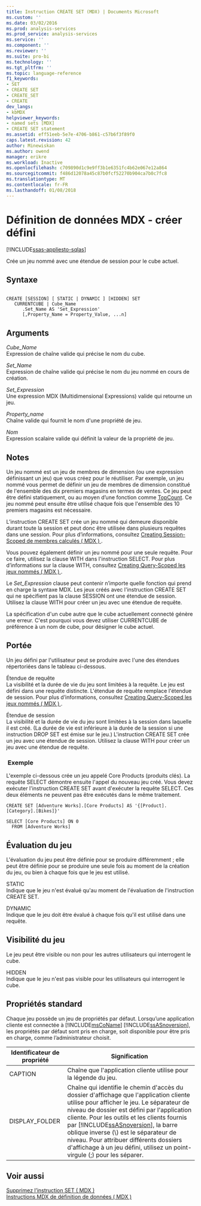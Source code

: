 ```yaml
---
title: Instruction CREATE SET (MDX) | Documents Microsoft
ms.custom: ''
ms.date: 03/02/2016
ms.prod: analysis-services
ms.prod_service: analysis-services
ms.service: ''
ms.component: ''
ms.reviewer: ''
ms.suite: pro-bi
ms.technology: ''
ms.tgt_pltfrm: ''
ms.topic: language-reference
f1_keywords:
- SET
- CREATE SET
- CREATE_SET
- CREATE
dev_langs:
- kbMDX
helpviewer_keywords:
- named sets [MDX]
- CREATE SET statement
ms.assetid: eff51eeb-5e7e-4706-b861-c57b6f3f89f0
caps.latest.revision: 42
author: Minewiskan
ms.author: owend
manager: erikre
ms.workload: Inactive
ms.openlocfilehash: c709890d1c9e9ff3b1e6351fc4b62e067e12a864
ms.sourcegitcommit: f486d12078a45c87b0fcf52270b904ca7b0c7fc8
ms.translationtype: MT
ms.contentlocale: fr-FR
ms.lasthandoff: 01/08/2018
---
```

# <a name="mdx-data-definition---create-set"></a>Définition de données MDX - créer défini
[!INCLUDE[ssas-appliesto-sqlas](../includes/ssas-appliesto-sqlas.md)]

  Crée un jeu nommé avec une étendue de session pour le cube actuel.  
  
## <a name="syntax"></a>Syntaxe  
  
```  
  
CREATE [SESSION] [ STATIC | DYNAMIC ] [HIDDEN] SET   
   CURRENTCUBE | Cube_Name  
      .Set_Name AS 'Set_Expression'  
      [,Property_Name = Property_Value, ...n]  
```  
  
## <a name="arguments"></a>Arguments  
 *Cube_Name*  
 Expression de chaîne valide qui précise le nom du cube.  
  
 *Set_Name*  
 Expression de chaîne valide qui précise le nom du jeu nommé en cours de création.  
  
 *Set_Expression*  
 Une expression MDX (Multidimensional Expressions) valide qui retourne un jeu.  
  
 *Property_name*  
 Chaîne valide qui fournit le nom d'une propriété de jeu.  
  
 *Nom*  
 Expression scalaire valide qui définit la valeur de la propriété de jeu.  
  
## <a name="remarks"></a>Notes   
 Un jeu nommé est un jeu de membres de dimension (ou une expression définissant un jeu) que vous créez pour le réutiliser. Par exemple, un jeu nommé vous permet de définir un jeu de membres de dimension constitué de l'ensemble des dix premiers magasins en termes de ventes. Ce jeu peut être défini statiquement, ou au moyen d’une fonction comme [TopCount](../mdx/topcount-mdx.md). Ce jeu nommé peut ensuite être utilisé chaque fois que l'ensemble des 10 premiers magasins est nécessaire.  
  
 L’instruction CREATE SET crée un jeu nommé qui demeure disponible durant toute la session et peut donc être utilisée dans plusieurs requêtes dans une session. Pour plus d’informations, consultez [Creating Session-Scoped de membres calculés &#40; MDX &#41; ](../analysis-services/multidimensional-models/mdx/mdx-calculated-members-session-scoped-calculated-members.md).  
  
 Vous pouvez également définir un jeu nommé pour une seule requête. Pour ce faire, utilisez la clause WITH dans l'instruction SELECT. Pour plus d’informations sur la clause WITH, consultez [Creating Query-Scoped les jeux nommés &#40; MDX &#41; ](../analysis-services/multidimensional-models/mdx/mdx-named-sets-creating-query-scoped-named-sets.md).  
  
 Le *Set_Expression* clause peut contenir n’importe quelle fonction qui prend en charge la syntaxe MDX. Les jeux créés avec l'instruction CREATE SET qui ne spécifient pas la clause SESSION ont une étendue de session. Utilisez la clause WITH pour créer un jeu avec une étendue de requête.  
  
 La spécification d'un cube autre que le cube actuellement connecté génère une erreur. C'est pourquoi vous devez utiliser CURRENTCUBE de préférence à un nom de cube, pour désigner le cube actuel.  
  
## <a name="scope"></a>Portée  
 Un jeu défini par l'utilisateur peut se produire avec l'une des étendues répertoriées dans le tableau ci-dessous.  
  
 Étendue de requête  
 La visibilité et la durée de vie du jeu sont limitées à la requête. Le jeu est défini dans une requête distincte. L'étendue de requête remplace l'étendue de session. Pour plus d’informations, consultez [Creating Query-Scoped les jeux nommés &#40; MDX &#41; ](../analysis-services/multidimensional-models/mdx/mdx-named-sets-creating-query-scoped-named-sets.md).  
  
 Étendue de session  
 La visibilité et la durée de vie du jeu sont limitées à la session dans laquelle il est créé. (La durée de vie est inférieure à la durée de la session si une instruction DROP SET est émise sur le jeu.) L'instruction CREATE SET crée un jeu avec une étendue de session. Utilisez la clause WITH pour créer un jeu avec une étendue de requête.  
  
### <a name="example"></a> Exemple  
 L'exemple ci-dessous crée un jeu appelé Core Products (produits clés). La requête SELECT démontre ensuite l'appel du nouveau jeu créé. Vous devez exécuter l'instruction CREATE SET avant d'exécuter la requête SELECT. Ces deux éléments ne peuvent pas être exécutés dans le même traitement.  
  
```  
CREATE SET [Adventure Works].[Core Products] AS '{[Product].[Category].[Bikes]}'  
  
SELECT [Core Products] ON 0  
  FROM [Adventure Works]  
```  
  
## <a name="set-evaluation"></a>Évaluation du jeu  
 L'évaluation du jeu peut être définie pour se produire différemment ; elle peut être définie pour se produire une seule fois au moment de la création du jeu, ou bien à chaque fois que le jeu est utilisé.  
  
 STATIC  
 Indique que le jeu n'est évalué qu'au moment de l'évaluation de l'instruction CREATE SET.  
  
 DYNAMIC  
 Indique que le jeu doit être évalué à chaque fois qu'il est utilisé dans une requête.  
  
## <a name="set-visibility"></a>Visibilité du jeu  
 Le jeu peut être visible ou non pour les autres utilisateurs qui interrogent le cube.  
  
 HIDDEN  
 Indique que le jeu n'est pas visible pour les utilisateurs qui interrogent le cube.  
  
## <a name="standard-properties"></a>Propriétés standard  
 Chaque jeu possède un jeu de propriétés par défaut. Lorsqu’une application cliente est connectée à [!INCLUDE[msCoName](../includes/msconame-md.md)] [!INCLUDE[ssASnoversion](../includes/ssasnoversion-md.md)], les propriétés par défaut sont pris en charge, soit disponible pour être pris en charge, comme l’administrateur choisit.  
  
|Identificateur de propriété|Signification|  
|-------------------------|-------------|  
|CAPTION|Chaîne que l'application cliente utilise pour la légende du jeu.|  
|DISPLAY_FOLDER|Chaîne qui identifie le chemin d'accès du dossier d'affichage que l'application cliente utilise pour afficher le jeu. Le séparateur de niveau de dossier est défini par l'application cliente. Pour les outils et les clients fournis par [!INCLUDE[ssASnoversion](../includes/ssasnoversion-md.md)], la barre oblique inverse (\\) est le séparateur de niveau. Pour attribuer différents dossiers d'affichage à un jeu défini, utilisez un point-virgule (;) pour les séparer.|  
  
## <a name="see-also"></a>Voir aussi  
 [Supprimez l’instruction SET &#40; MDX &#41;](../mdx/mdx-data-definition-drop-set.md)   
 [Instructions MDX de définition de données &#40; MDX &#41;](../mdx/mdx-data-definition-statements-mdx.md)  
  
  
